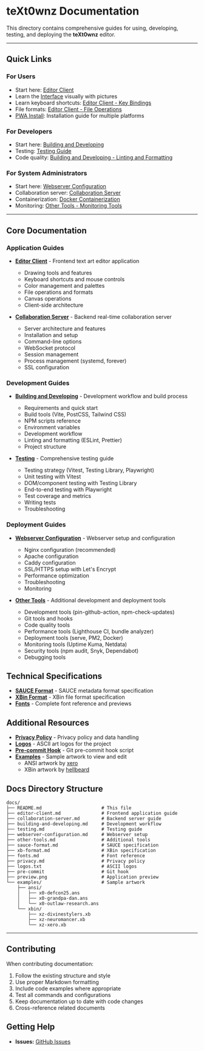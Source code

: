 # teXt0wnz Documentation

This directory contains comprehensive guides for using, developing, testing, and deploying the **teXt0wnz** editor.

---

## Quick Links

### For Users
- Start here: [Editor Client](editor-client.md)
- Learn the [Interface](interface.md) visually with pictures
- Learn keyboard shortcuts: [Editor Client - Key Bindings](editor-client.md#key-bindings--mouse-controls)
- File formats: [Editor Client - File Operations](editor-client.md#file-operations)
- [PWA Install](docs/install-pwa.md): Installation guide for multiple platforms

### For Developers
- Start here: [Building and Developing](building-and-developing.md)
- Testing: [Testing Guide](testing.md)
- Code quality: [Building and Developing - Linting and Formatting](building-and-developing.md#linting-and-formatting)

### For System Administrators
- Start here: [Webserver Configuration](webserver-configuration.md)
- Collaboration server: [Collaboration Server](collaboration-server.md)
- Containerization: [Docker Containerization](docker.md)
- Monitoring: [Other Tools - Monitoring Tools](other-tools.md#monitoring-tools)

---

## Core Documentation

### Application Guides

- **[Editor Client](editor-client.md)** - Frontend text art editor application
  - Drawing tools and features
  - Keyboard shortcuts and mouse controls
  - Color management and palettes
  - File operations and formats
  - Canvas operations
  - Client-side architecture

- **[Collaboration Server](collaboration-server.md)** - Backend real-time collaboration server
  - Server architecture and features
  - Installation and setup
  - Command-line options
  - WebSocket protocol
  - Session management
  - Process management (systemd, forever)
  - SSL configuration

### Development Guides

- **[Building and Developing](building-and-developing.md)** - Development workflow and build process
  - Requirements and quick start
  - Build tools (Vite, PostCSS, Tailwind CSS)
  - NPM scripts reference
  - Environment variables
  - Development workflow
  - Linting and formatting (ESLint, Prettier)
  - Project structure

- **[Testing](testing.md)** - Comprehensive testing guide
  - Testing strategy (Vitest, Testing Library, Playwright)
  - Unit testing with Vitest
  - DOM/component testing with Testing Library
  - End-to-end testing with Playwright
  - Test coverage and metrics
  - Writing tests
  - Troubleshooting

### Deployment Guides

- **[Webserver Configuration](webserver-configuration.md)** - Webserver setup and configuration
  - Nginx configuration (recommended)
  - Apache configuration
  - Caddy configuration
  - SSL/HTTPS setup with Let's Encrypt
  - Performance optimization
  - Troubleshooting
  - Monitoring

- **[Other Tools](other-tools.md)** - Additional development and deployment tools
  - Development tools (pin-github-action, npm-check-updates)
  - Git tools and hooks
  - Code quality tools
  - Performance tools (Lighthouse CI, bundle analyzer)
  - Deployment tools (serve, PM2, Docker)
  - Monitoring tools (Uptime Kuma, Netdata)
  - Security tools (npm audit, Snyk, Dependabot)
  - Debugging tools

## Technical Specifications

- **[SAUCE Format](sauce-format.md)** - SAUCE metadata format specification
- **[XBin Format](xb-format.md)** - XBin file format specification
- **[Fonts](fonts.md)** - Complete font reference and previews

## Additional Resources

- **[Privacy Policy](privacy.md)** - Privacy policy and data handling
- **[Logos](logos.md)** - ASCII art logos for the project
- **[Pre-commit Hook](pre-commit)** - Git pre-commit hook script
- **[Examples](examples/)** - Sample artwork to view and edit
  - ANSI artwork by [xero](https://16colo.rs/artist/xero)
  - XBin artwork by [hellbeard](https://16colo.rs/artist/hellbeard)


## Docs Directory Structure

```
docs/
├── README.md                      # This file
├── editor-client.md               # Frontend application guide
├── collaboration-server.md        # Backend server guide
├── building-and-developing.md     # Development workflow
├── testing.md                     # Testing guide
├── webserver-configuration.md     # Webserver setup
├── other-tools.md                 # Additional tools
├── sauce-format.md                # SAUCE specification
├── xb-format.md                   # XBin specification
├── fonts.md                       # Font reference
├── privacy.md                     # Privacy policy
├── logos.txt                      # ASCII logos
├── pre-commit                     # Git hook
├── preview.png                    # Application preview
└── examples/                      # Sample artwork
    ├── ansi/
    │   ├── x0-defcon25.ans
    │   ├── x0-grandpa-dan.ans
    │   └── x0-outlaw-research.ans
    └── xbin/
        ├── xz-divinestylers.xb
        ├── xz-neuromancer.xb
        └── xz-xero.xb
```

---

## Contributing

When contributing documentation:

1. Follow the existing structure and style
2. Use proper Markdown formatting
3. Include code examples where appropriate
4. Test all commands and configurations
5. Keep documentation up to date with code changes
6. Cross-reference related documents

## Getting Help

- **Issues:** [GitHub Issues](https://github.com/xero/teXt0wnz/issues)
